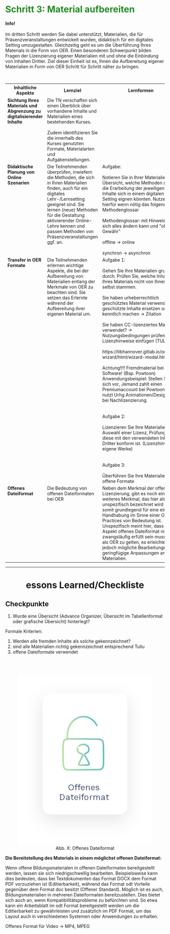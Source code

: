 <h1 style="color:#228b22">Schritt 3: Material aufbereiten</h1>
<link rel="stylesheet" href="https://cdnjs.cloudflare.com/ajax/libs/font-awesome/4.7.0/css/font-awesome.min.css">

<div class="infobox">
  <p><i class="fa fa-info-circle" style="color:blue"></i>  <b>Info!</b>
    <br><br>
    Im dritten Schritt werden Sie dabei unterstützt, Materialien, die für Präsenzveranstaltungen entwickelt wurden, didaktisch für ein digitales Setting umzugestalten. Gleichzeitig geht es um die Überführung Ihres Materials in die Form von OER. Einen besonderen Schwerpunkt bilden Fragen der Lizenzierung eigener Materialien mit und ohne die Einbindung von Inhalten Dritter. Ziel dieser Einheit ist es, Ihnen die Aufbereitung eigener Materialien in Form von OER Schritt für Schritt näher zu bringen.
  </p>
</div>

<br>

<table id="normal">
  <tr>
    <th>Inhaltliche Aspekte</th>
    <th>Lernziel</th>
    <th>Lernformen</th>
  </tr>
  <tr>
    <td valign="top"><b>Sichtung Ihres Materials und Abgrenzung zu digitalisierender Inhalte</b></td>
    <td valign="top">Die TN verschaffen sich einen Überblick über vorhandene Inhalte und Materialien eines bestehenden Kurses.<br><br>Zudem identifizieren Sie die innerhalb des Kurses genutzten Formate, Materialarten und Aufgabenstellungen.</td>
    <td valign="top"></td>
  </tr>
  <tr>
    <td valign="top"><b>Didaktische Planung von Online Szenarien</b></td>
    <td valign="top">Die Teilnehmenden überprüfen, inwiefern die Methoden, die sich in Ihren Materialien finden, auch für ein digitales Lehr-/Lernsetting geeignet sind. Sie lernen (neue) Methoden für die Gestaltung aktivierender Online-Lehre kennen und passen Methoden von Präsenzveranstaltungen ggf. an.</td>
    <td valign="top">Aufgabe:<br><br>
    Notieren Sie in Ihrer Materialien-Übersicht, welche Methoden sich für die Erarbeitung der jeweiligen Inhalte sich in einem digitalen Setting eignen könnten. Nutzen Sie hierfür wenn nötig das folgende Methodenglossar<br><br>
    Methodenglossar: mit Hinweis, dass sich alles ändern kann und "ohne Gewähr"<br><br>
    offline → online<br><br>
    synchron → asynchron</td>
  </tr>
  <tr>
    <td valign="top"><b>Transfer in OER Formate</b></td>
    <td valign="top">Die Teilnehmenden erlernen wichtige Aspekte, die bei der Aufbereitung von Materialien entlang der Merkmale von OER zu beachten sind. Sie setzen das Erlernte während der Aufbereitung ihrer eigenen Material um. </td>
    <td valign="top">Aufgabe 1:<br><br>
    Gehen Sie Ihre Materialien grundlich durch. Prüfen Sie, welche Inhalte Ihres Materials nicht von Ihnen selbst stammen.<br><br>
    Sie haben urheberrechtlich geschütztes Material verwendet? → geschützte Inhalte ersetzen oder kenntlich machen → Zitation<br><br>
    Sie haben CC-lizenziertes Material verwendet? → Nutzungsbedingungen prüfen, Lizenzhinweise einfügen (TULLU)<br><br>
    https://tibhannover.gitlab.io/oer/oer-wizard/html/wizard-modal.html<br><br>
    Achtung!!!! Fremdmaterial bei Software! (Bsp. Powtoon) Anwendungsbeispiel: Stellen Sie sich vor, Jemand zahlt einen Premiumaccount bei Powtoon und nutzt Urhg Animationen/Designs → bei Nachlizenzierung.<br><br><br>
    Aufgabe 2:<br><br>
    Lizenzieren Sie Ihre Materialien → Auswahl einer Lizenz, Prüfung, ob diese mit den verwendeten Inhalten Dritter konform ist. (Lizenzhinweis eigene Werke)<br><br><br>
    Aufgabe 3:<br><br>
    Überführen Sie Ihre Materialien in offene Formate</td>
  </tr>
  <tr>
    <td valign="top"><b>Offenes Dateiformat</b></td>
    <td valign="top">Die Bedeutung von offenen Dateiformaten bei OER</td>
    <td valign="top">Neben dem Merkmal der offenen Lizenzierung, gibt es noch eine weiteres Merkmal, das hier als unspezifisch bezeichnet wird und somit grundlegend für eine einfache Handhabung im Sinne einer OER-Practices von Bedeutung ist. Unspezifisch meint hier, dass der Aspekt offenes Dateiformat nicht zwangsläufig erfüllt sein muss, um als OER zu gelten, es erleichtert jedoch mögliche Bearbeitungen und geringfügige Anpassungen an den Materialien.</td>
  </tr>
</table>

---
<center>
  <h1>essons Learned/Checkliste</h1>
</center>

<h2>Checkpunkte</h2>

<ol>
  <li>Wurde eine Übersicht (Advance Organizer, Übersicht im Tabellenformat oder grafische Übersicht) hinterlegt?</li>
</ol>

Formale Kriterien:

<ol>
  <li>Werden alle fremden Inhalte als solche gekennzeichnet?</li>
  <li>sind alle Materialien richtig gekennzeichnet entsprechend Tullu</li>
  <li>offene Dateiformate verwendet</li>
</ol>

<p style=text-align:center;padding:10px 0;border:3px solid green;">
  <figure style="float:left;">
    <img src="images/open_format.svg" style="vertical-align:middle" alt="Abb. X: Offenes Dateiformat" title="Abb. X: Offenes Dateiformat"/>
    <figcaption style="text-align:center;font-size:14px;">Abb. X: Offenes Dateiformat</figcaption>
  </figure>
  
  <b>Die Bereitstellung des Materials in einem möglichst offenen Dateiformat:</b>
  
  Wenn offene Bildungsmaterialen in offenen Dateiformaten bereitgestellt werden, lassen sie sich niedrigschwellig bearbeiten. Beispielsweise kann dies bedeuten, dass bei Textdokumenten das Format DOCX dem Format PDF vorzuziehen ist (Editierbarkeit), während das Format odt Vorteile gegenüber dem Format doc besitzt (Offener Standard). Möglich ist es auch, Bildungsmaterialien in mehreren Dateiformaten bereitzustellen. Dies bietet sich auch an, wenn Kompatibilitätsprobleme zu befürchten sind. So etwa kann ein Arbeitsblatt im odt Format bereitgestellt werden um die Editierbarkeit zu gewährleisten und zusätzlich im PDF Format, um das Layout auch in verschiedenen Systemen oder Anwendungen zu erhalten.
  
  
  Offenes Format für Video → MP4, MPEG
</p>
<p style="clear:both"></p>
